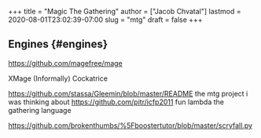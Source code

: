 +++
title = "Magic The Gathering"
author = ["Jacob Chvatal"]
lastmod = 2020-08-01T23:02:39-07:00
slug = "mtg"
draft = false
+++

## Engines {#engines}

<https://github.com/magefree/mage>

XMage
(Informally) Cockatrice

<https://github.com/stassa/Gleemin/blob/master/README> the mtg project i was
thinking about
<https://github.com/pitr/icfp2011> fun lambda the gathering language

<https://github.com/brokenthumbs/%5Fboostertutor/blob/master/scryfall.py>
